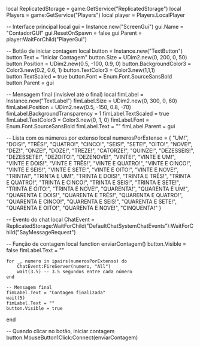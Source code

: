 local ReplicatedStorage = game:GetService("ReplicatedStorage")
local Players = game:GetService("Players")
local player = Players.LocalPlayer

-- Interface principal
local gui = Instance.new("ScreenGui")
gui.Name = "ContadorGUI"
gui.ResetOnSpawn = false
gui.Parent = player:WaitForChild("PlayerGui")

-- Botão de iniciar contagem
local button = Instance.new("TextButton")
button.Text = "Iniciar Contagem"
button.Size = UDim2.new(0, 200, 0, 50)
button.Position = UDim2.new(0.5, -100, 0.9, 0)
button.BackgroundColor3 = Color3.new(0.2, 0.6, 1)
button.TextColor3 = Color3.new(1,1,1)
button.TextScaled = true
button.Font = Enum.Font.SourceSansBold
button.Parent = gui

-- Mensagem final (invisível até o final)
local fimLabel = Instance.new("TextLabel")
fimLabel.Size = UDim2.new(0, 300, 0, 60)
fimLabel.Position = UDim2.new(0.5, -150, 0.8, -70)
fimLabel.BackgroundTransparency = 1
fimLabel.TextScaled = true
fimLabel.TextColor3 = Color3.new(0, 1, 0)
fimLabel.Font = Enum.Font.SourceSansBold
fimLabel.Text = ""
fimLabel.Parent = gui

-- Lista com os números por extenso
local numerosPorExtenso = {
    "UM!", "DOIS!", "TRÊS!", "QUATRO!", "CINCO!", "SEIS!", "SETE!", "OITO!", "NOVE!", "DEZ!",
    "ONZE!", "DOZE!", "TREZE!", "CATORZE!", "QUINZE!", "DEZESSEIS!", "DEZESSETE!", "DEZOITO!", "DEZENOVE!", "VINTE!",
    "VINTE E UM!", "VINTE E DOIS!", "VINTE E TRÊS!", "VINTE E QUATRO!", "VINTE E CINCO!",
    "VINTE E SEIS!", "VINTE E SETE!", "VINTE E OITO!", "VINTE E NOVE!", "TRINTA!",
    "TRINTA E UM!", "TRINTA E DOIS!", "TRINTA E TRÊS!", "TRINTA E QUATRO!", "TRINTA E CINCO!",
    "TRINTA E SEIS!", "TRINTA E SETE!", "TRINTA E OITO!", "TRINTA E NOVE!", "QUARENTA!",
    "QUARENTA E UM!", "QUARENTA E DOIS!", "QUARENTA E TRÊS!", "QUARENTA E QUATRO!", "QUARENTA E CINCO!",
    "QUARENTA E SEIS!", "QUARENTA E SETE!", "QUARENTA E OITO!", "QUARENTA E NOVE!", "CINQUENTA!"
}

-- Evento do chat
local ChatEvent = ReplicatedStorage:WaitForChild("DefaultChatSystemChatEvents"):WaitForChild("SayMessageRequest")

-- Função de contagem
local function enviarContagem()
    button.Visible = false
    fimLabel.Text = ""
    
    for _, numero in ipairs(numerosPorExtenso) do
        ChatEvent:FireServer(numero, "All")
        wait(3.5) -- 3.5 segundos entre cada número
    end

    -- Mensagem final
    fimLabel.Text = "Contagem finalizada"
    wait(5)
    fimLabel.Text = ""
    button.Visible = true
end

-- Quando clicar no botão, iniciar contagem
button.MouseButton1Click:Connect(enviarContagem)
